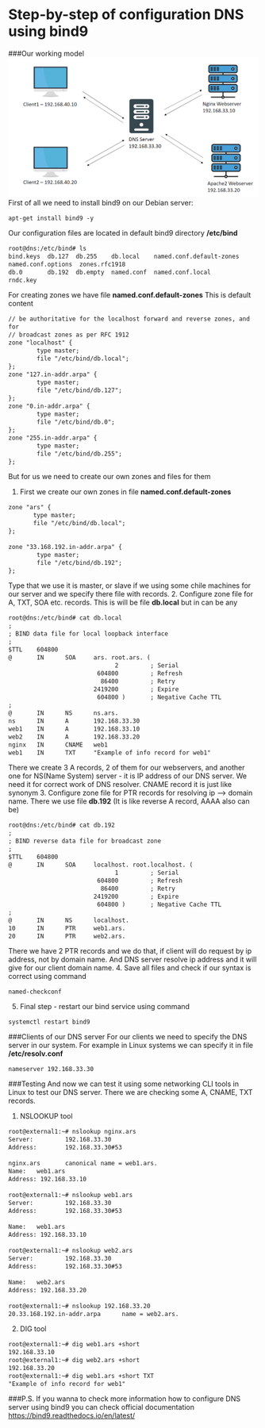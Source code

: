 # Step-by-step of configuration DNS using bind9

###Our working model
![working model](screenshots/Model.png)
First of all we need to install bind9 on our Debian server:
```
apt-get install bind9 -y
```
Our configuration files are located in default bind9 directory __/etc/bind__
```
root@dns:/etc/bind# ls
bind.keys  db.127  db.255    db.local    named.conf.default-zones  named.conf.options  zones.rfc1918
db.0       db.192  db.empty  named.conf  named.conf.local          rndc.key
```
For creating zones we have file __named.conf.default-zones__
This is default content
```
// be authoritative for the localhost forward and reverse zones, and for
// broadcast zones as per RFC 1912
zone "localhost" {
        type master;
        file "/etc/bind/db.local";
};
zone "127.in-addr.arpa" {
        type master;
        file "/etc/bind/db.127";
};
zone "0.in-addr.arpa" {
        type master;
        file "/etc/bind/db.0";
};
zone "255.in-addr.arpa" {
        type master;
        file "/etc/bind/db.255";
};
```
But for us we need to create our own zones and files for them
1. First we create our own zones in file __named.conf.default-zones__
```
zone "ars" {
       type master;
       file "/etc/bind/db.local";
};

zone "33.168.192.in-addr.arpa" {
        type master;
        file "/etc/bind/db.192";
};
```
Type that we use it is master, or slave if we using some chile machines for our server and we specify there file with records.
2. Configure zone file for A, TXT, SOA etc. records. This is will be file __db.local__ but in can be any
```
root@dns:/etc/bind# cat db.local
;
; BIND data file for local loopback interface
;
$TTL    604800
@       IN      SOA     ars. root.ars. (
                              2         ; Serial
                         604800         ; Refresh
                          86400         ; Retry
                        2419200         ; Expire
                         604800 )       ; Negative Cache TTL
;
@       IN      NS      ns.ars.
ns      IN      A       192.168.33.30
web1    IN      A       192.168.33.10
web2    IN      A       192.168.33.20
nginx   IN      CNAME   web1
web1    IN      TXT     "Example of info record for web1"
```
There we create 3 A records, 2 of them for our webservers, and another one for NS(Name System) server - it is IP address of our DNS server. We need it for correct work of DNS resolver. CNAME record it is just like synonym
3. Configure zone file for PTR records for resolving ip --> domain name. There we use file __db.192__ (It is like reverse A record, AAAA also can be)
```
root@dns:/etc/bind# cat db.192
;
; BIND reverse data file for broadcast zone
;
$TTL    604800
@       IN      SOA     localhost. root.localhost. (
                              1         ; Serial
                         604800         ; Refresh
                          86400         ; Retry
                        2419200         ; Expire
                         604800 )       ; Negative Cache TTL
;
@       IN      NS      localhost.
10      IN      PTR     web1.ars.
20      IN      PTR     web2.ars.
```
There we have 2 PTR records and we do that, if client will do request by ip address, not by domain name. And DNS server resolve ip address and it will give for our client domain name.
4. Save all files and check if our syntax is correct using command
```
named-checkconf
```

5. Final step - restart our bind service using command
```
systemctl restart bind9
```


###Clients of our DNS server
For our clients we need to specify the DNS server in our system. 
For example in Linux systems we can specify it in file __/etc/resolv.conf__
```
nameserver 192.168.33.30
```
###Testing
And now we can test it using some networking CLI tools in Linux to test our DNS server. 
There we are checking some A, CNAME, TXT records.
1. NSLOOKUP tool
```
root@external1:~# nslookup nginx.ars
Server:         192.168.33.30
Address:        192.168.33.30#53

nginx.ars       canonical name = web1.ars.
Name:   web1.ars
Address: 192.168.33.10

root@external1:~# nslookup web1.ars
Server:         192.168.33.30
Address:        192.168.33.30#53

Name:   web1.ars
Address: 192.168.33.10

root@external1:~# nslookup web2.ars
Server:         192.168.33.30
Address:        192.168.33.30#53

Name:   web2.ars
Address: 192.168.33.20

root@external1:~# nslookup 192.168.33.20
20.33.168.192.in-addr.arpa      name = web2.ars.
```
2. DIG tool
```
root@external1:~# dig web1.ars +short
192.168.33.10
root@external1:~# dig web2.ars +short
192.168.33.20
root@external1:~# dig web1.ars +short TXT
"Example of info record for web1"
```

###P.S.
If you wanna to check more information how to configure DNS server using bind9 you can check official documentation https://bind9.readthedocs.io/en/latest/
